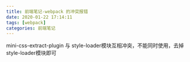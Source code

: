 ```yaml
---
title: 前端笔记-webpack 的冲突报错
date: 2020-01-22 17:14:11
tags: [webpack]
categories: 前端笔记
---
```


mini-css-extract-plugin 与 style-loader模块互相冲突，不能同时使用，去掉style-loader模块即可